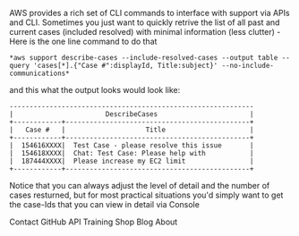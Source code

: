 AWS provides a rich set of CLI commands to interface with support via APIs and CLI. Sometimes you just want to quickly retrive the list of all past and current cases (included resolved) with minimal information (less clutter) - Here is the one line command to do that

```
*aws support describe-cases --include-resolved-cases --output table --query 'cases[*].{"Case #":displayId, Title:subject}' --no-include-communications*
```


and this what the output looks would look like:

```
-------------------------------------------------------------
|                       DescribeCases                       |
+------------+----------------------------------------------+
|   Case #   |                    Title                     |
+------------+----------------------------------------------+
|  154616XXXX|  Test Case - please resolve this issue       |
|  154618XXXX|  Chat: Test Case: Please help with           |
|  187444XXXX|  Please increase my EC2 limit                |
+------------+----------------------------------------------+
```

Notice that you can always adjust the level of detail and the number of cases resturned, but for most practical situations you'd simply want to get the case-Ids that you can view in detail via Console

Contact GitHub API Training Shop Blog About
